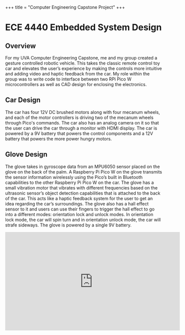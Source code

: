 +++
title = "Computer Engineering Capstone Project"
+++

# ECE 4440 Embedded System Design

## Overview

For my UVA Computer Engineering Capstone, me and my group created a gesture controlled robotic vehicle. This takes the classic remote control toy car and elevates the user’s experience by making the controls more intuitive and adding video and haptic feedback from the car. My role within the group was to write code to interface between two RPi Pico W microcontrollers as well as CAD design for enclosing the electronics.

## Car Design

The car has four 12V DC brushed motors along with four mecanum wheels, and each of the motor controllers is driving two of the mecanum wheels through Pico's commands. The car also has an analog camera on it so that the user can drive the car through a monitor with HDMI display. The car is  powered by a 9V battery that powers the control components and a 12V battery that powers the more power hungry motors.

## Glove Design

The glove takes in gyroscope data from an MPU6050 sensor placed on the glove on the back of the palm. A Raspberry Pi Pico W on the glove transmits the sensor information wirelessly using the Pico’s built in Bluetooth capabilities to the other Raspberry Pi Pico W on the car. The glove has a small vibration motor that vibrates with different frequencies based on the ultrasonic sensor’s object detection capabilities that is attached to the back of the car. This acts like a haptic feedback system for the user to get an idea regarding the car’s surroundings. The glove also has a hall effect sensor to it and users can use their fingers to trigger the hall effect to go into a different modes: orientation lock and unlock modes. In orientation lock mode, the car will spin turn and in orientation unlock mode, the car will strafe sideways. The glove is powered by a single 9V battery.

<center><iframe width="560" height="315" src="https://www.youtube.com/embed/93CKXeN9mIw?si=ops1eVqAu48SGtPP" title="YouTube video player" frameborder="0" allow="accelerometer; autoplay; clipboard-write; encrypted-media; gyroscope; picture-in-picture; web-share" referrerpolicy="strict-origin-when-cross-origin" allowfullscreen></iframe></center>
